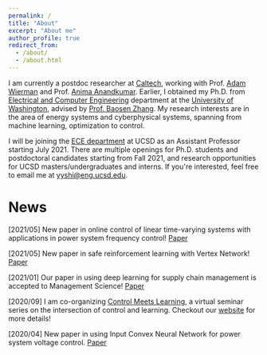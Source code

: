 ```yaml
---
permalink: /
title: "About"
excerpt: "About me"
author_profile: true
redirect_from: 
  - /about/
  - /about.html
---
```


I am currently a postdoc researcher at [Caltech](http://www.cms.caltech.edu/), working with Prof. [Adam Wierman](http://users.cms.caltech.edu/~adamw/) and Prof. [Anima Anandkumar](http://tensorlab.cms.caltech.edu/users/anima/). Earlier, I obtained my Ph.D. from [Electrical and Computer Engineering](https://www.ece.uw.edu/) department at the [University of Washington](https://www.washington.edu/), advised by [Prof. Baosen Zhang](https://zhangbaosen.github.io/). My research interests are in the area of energy systems and cyberphysical systems, spanning from machine learning, optimization to control. 

I will be joining the [ECE department](http://www.ece.ucsd.edu/) at UCSD as an Assistant Professor starting July 2021. There are multiple openings for Ph.D. students and postdoctoral candidates starting from Fall 2021, and research opportunities for UCSD masters/undergraduates and interns. If you're interested, feel free to email me at [yyshi@eng.ucsd.edu](yyshi@eng.ucsd.edu).

News
======
[2021/05] New paper in online control of linear time-varying systems with applications in power system frequency control! [Paper](http://proceedings.mlr.press/v144/qu21a/qu21a.pdf) 

[2021/05] New paper in safe reinforcement learning with Vertex Network! [Paper](http://proceedings.mlr.press/v144/zheng21a/zheng21a.pdf)

[2021/01] Our paper in using deep learning for supply chain management is accepted to Management Science! [Paper](https://papers.ssrn.com/sol3/papers.cfm?abstract_id=3737780)

[2020/09] I am co-organizing [Control Meets Learning](https://sites.google.com/view/control-meets-learning), a virtual seminar series on the intersection of control and learning. Checkout our [website](https://sites.google.com/view/control-meets-learning) for more details!

[2020/04] New paper in using Input Convex Neural Network for power system voltage control. [Paper](https://arxiv.org/abs/2002.08684) 
